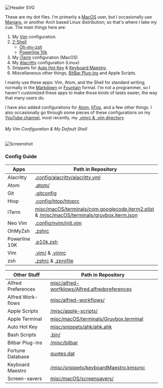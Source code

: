 ![Header SVG](https://makccr.github.io/images/github-header.svg)

These are my dot files. I'm primarily a [MacOS](https://www.apple.com/macos/) user, but I occasionally use [Manjaro](https://manjaro.org/), or another Arch based Linux distribution; so that's where I take my cue. The main things here are: 

1. My [Vim](https://www.vim.org/) configuration. 
2. [Z-Shell](http://zsh.sourceforge.net/)
    * [Oh-my-zsh](https://ohmyz.sh/)
    * [Powerline 10k](https://github.com/romkatv/powerlevel10k) 
3. My [iTerm](https://www.iterm2.com/) configuration (MacOS)
4. My [Alacritty](https://github.com/alacritty/alacritty) configuration (Linux)
5. Snippets for [Auto Hot Key](https://www.autohotkey.com/) & [Keyboard Maestro](https://www.keyboardmaestro.com/main/). 
6. Miscellaneous other things, [BitBar Plug-ins](https://getbitbar.com/) and Apple Scripts. 

I mainly use these apps: Vim, Atom, and the Shell for standard writing; normally in the [Markdown](https://www.markdownguide.org/) or [Fountain](https://fountain.io/) format. I'm not a programmer, so I haven't customized these apps to make those kinds of tasks easier, the way that many users do. 

I have also added configurations for [Atom](https://atom.io/), [hTop](https://hisham.hm/htop/), and a few other things. I also occasionally go through some pieces of these configurations on my [YouTube channel](https://www.youtube.com/c/makccr), most recently, my [.vimrc & .vim directory](https://www.youtube.com/watch?v=Igfm59WL3NE).

###### My Vim Configuration & My Default Shell
![Screenshot](https://raw.githubusercontent.com/makccr/dotProfiles/master/images/configuration.jpg)

### Config Guide
Apps | Path in Repository      
 -------------- | ----------------------- 
Alacritty | [.config/alacritty/alacritty.yml](https://github.com/makccr/dot/blob/master/.config/alacritty/alacritty.yml)
Atom | [.atom/](https://github.com/makccr/dot/tree/master/.atom)
Git | [.gitconfig](https://github.com/makccr/dot/blob/master/.gitconfig) 
Htop | [.config/htop/htoprc](https://github.com/makccr/dot/blob/master/.config/htop/htoprc)
iTerm | [misc/macOS/terminals/com.googlecode.iterm2.plist](https://github.com/makccr/dot/blob/master/com.googlecode.iterm2.plist) & [/misc/macOS/terminals/gruvbox.iterm.json](https://github.com/makccr/dot/blob/master/gruvbox.iterm.json)
Neo Vim | [.config/nvim/init.vim](https://github.com/makccr/dot/blob/master/.config/nvim/init.vim)
OhMyZsh | [.zshrc](https://github.com/makccr/dot/blob/master/.zshrc)
Powerline 10K | [.p10k.zsh](https://github.com/makccr/dot/blob/master/.p10k.zsh) 
Vim | [.vim/](https://github.com/makccr/dot/blob/master/.vimrc) & [.vimrc](https://github.com/makccr/dot/tree/master/.vim)
zsh | [.zshrc](https://github.com/makccr/dot/blob/master/.zshrc) & [.zprofile](https://github.com/makccr/dot/blob/master/.zprofile) 

Other Stuff        | Path in Repository      
 -------------- | ----------------------- 
Alfred Preferences | [misc/alfred-worfklows/Alfred.alfredpreferences](https://github.com/makccr/dot/tree/master/misc/alfred-workflows/Alfred.alfredpreferences)
Alfred Work-flows | [misc/alfred-workflows/](https://github.com/makccr/dot/tree/master/misc/alfred-workflows)
Apple Scripts | [/misc/apple-scripts/](https://github.com/makccr/dot/tree/master/misc/apple-scripts)
Apple Terminal | [misc/macOS/terminals/Gruvbox.terminal](https://github.com/makccr/dot/blob/master/misc/macOS/terminals/Gruvbox.terminal)
Auto Hot Key | [misc/snippets/ahk/ahk.ahk](https://github.com/makccr/dot/blob/master/misc/snippets/ahk/ahk.ahk)
Bash Scripts | [.bin/](https://github.com/makccr/dot/tree/master/.bin)
Bitbar Plug-ins | [/misc/bitbar](https://github.com/makccr/dot/tree/master/misc/bitbar)
Fortune Database | [quotes.dat](https://github.com/makccr/dot/blob/master/quotes)
Keyboard Maestro | [/misc/snippets/keyboardMaestro.kmsync](https://github.com/makccr/dot/blob/master/misc/snippets/keyboardMaestro.kmsync)
Screen-savers | [misc/macOS/screensavers/](https://github.com/makccr/dot/tree/master/misc/macOS/screensavers)
